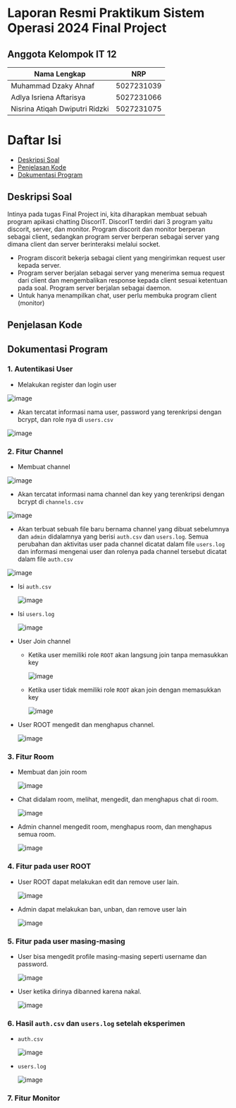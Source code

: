 # Laporan Resmi Praktikum Sistem Operasi 2024 Final Project

## Anggota Kelompok IT 12
| Nama Lengkap          | NRP        |
| --------------------- | ---------- |
| Muhammad Dzaky Ahnaf  | 5027231039 |
| Adlya Isriena Aftarisya  | 5027231066 |
| Nisrina Atiqah Dwiputri Ridzki  | 5027231075 |

# Daftar Isi
- [Deskripsi Soal](#deskripsi-soal)
- [Penjelasan Kode](#penjelasan-kode)
- [Dokumentasi Program](#dokumentasi-program) 

## Deskripsi Soal
Intinya pada tugas Final Project ini, kita diharapkan membuat sebuah program apikasi chatting DiscorIT. DiscorIT terdiri dari 3 program yaitu discorit, server, dan monitor. Program discorit dan monitor berperan sebagai client, sedangkan program server berperan sebagai server yang dimana client dan server berinteraksi melalui socket.
- Program discorit bekerja sebagai client yang mengirimkan request user kepada server.
- Program server berjalan sebagai server yang menerima semua request dari client dan mengembalikan response kepada client sesuai ketentuan pada soal. Program server berjalan sebagai daemon.
- Untuk hanya menampilkan chat, user perlu membuka program client (monitor)

## Penjelasan Kode
## Dokumentasi Program
### 1. Autentikasi User
- Melakukan register dan login user

![image](https://github.com/DzakyAhnaf/Sisop-FP-2024-MH-IT12/assets/110287409/055b8439-17ea-48da-9beb-f5e19ed5b668)

- Akan tercatat informasi nama user, password yang terenkripsi dengan bcrypt, dan role nya di ```users.csv```

![image](https://github.com/DzakyAhnaf/Sisop-FP-2024-MH-IT12/assets/110287409/a08a33d3-bf81-449f-8c41-232458da8f63)


### 2. Fitur Channel
- Membuat channel

![image](https://github.com/DzakyAhnaf/Sisop-FP-2024-MH-IT12/assets/110287409/81032d2e-9dc9-418f-8a0d-fd1bcdcb0aaa)

- Akan tercatat informasi nama channel dan key yang terenkripsi dengan bcrypt di ```channels.csv```

![image](https://github.com/DzakyAhnaf/Sisop-FP-2024-MH-IT12/assets/110287409/93da0491-52e2-4df7-9456-599dc45720f9)

- Akan terbuat sebuah file baru bernama channel yang dibuat sebelumnya dan ```admin``` didalamnya yang berisi ```auth.csv``` dan ```users.log```. Semua perubahan dan aktivitas user pada channel dicatat dalam file ```users.log``` dan informasi mengenai user dan rolenya pada channel tersebut dicatat dalam file ```auth.csv```

![image](https://github.com/DzakyAhnaf/Sisop-FP-2024-MH-IT12/assets/110287409/33ffdc4f-c4d4-4841-8fce-6ecd6e9119c6)

  - Isi ```auth.csv```
    
    ![image](https://github.com/DzakyAhnaf/Sisop-FP-2024-MH-IT12/assets/110287409/9b3d3f29-398e-49f6-8b98-ea731429b75e)

  - Isi ```users.log```
    
    ![image](https://github.com/DzakyAhnaf/Sisop-FP-2024-MH-IT12/assets/110287409/dda82a49-5c53-4135-bbe2-5ebca2e73a56)

- User Join channel
  - Ketika user memiliki role ```ROOT``` akan langsung join tanpa memasukkan key
    
    ![image](https://github.com/DzakyAhnaf/Sisop-FP-2024-MH-IT12/assets/110287409/ef314744-3b30-4c7e-b339-54867b50579d)
    
  - Ketika user tidak memiliki role ```ROOT``` akan join dengan memasukkan key
    
    ![image](https://github.com/DzakyAhnaf/Sisop-FP-2024-MH-IT12/assets/110287409/cda4c5c0-5297-40a1-bee7-99d6fdf39ddd)

- User ROOT mengedit dan menghapus channel.
 
    ![image](https://github.com/DzakyAhnaf/Sisop-FP-2024-MH-IT12/assets/110287409/c8950163-b8f2-4502-bac0-a3b58b93199e)

    
### 3. Fitur Room
- Membuat dan join room

  ![image](https://github.com/DzakyAhnaf/Sisop-FP-2024-MH-IT12/assets/110287409/4f92f53c-1f4d-4e9e-bd6a-fc0f51ed6120)

- Chat didalam room, melihat, mengedit, dan menghapus chat di room.
  
  ![image](https://github.com/DzakyAhnaf/Sisop-FP-2024-MH-IT12/assets/110287409/a7d0c4d4-8416-4f60-8950-d06d8f128e71)

- Admin channel mengedit room, menghapus room, dan menghapus semua room.

  ![image](https://github.com/DzakyAhnaf/Sisop-FP-2024-MH-IT12/assets/110287409/7d3fda4c-f393-4e41-ad5b-0e8e7798146c)


### 4. Fitur pada user ROOT
- User ROOT dapat melakukan edit dan remove user lain.

  ![image](https://github.com/DzakyAhnaf/Sisop-FP-2024-MH-IT12/assets/110287409/c980d375-ff21-48b7-960b-937839bcf261)

- Admin dapat melakukan ban, unban, dan remove user lain

  ![image](https://github.com/DzakyAhnaf/Sisop-FP-2024-MH-IT12/assets/110287409/e2791bf3-5641-4edf-adf3-0565316795df)
### 5. Fitur pada user masing-masing
- User bisa mengedit profile masing-masing seperti username dan password.

  ![image](https://github.com/DzakyAhnaf/Sisop-FP-2024-MH-IT12/assets/110287409/127a384a-ff5b-40f3-a041-79d6aa242f4e)

- User ketika dirinya dibanned karena nakal.

  ![image](https://github.com/DzakyAhnaf/Sisop-FP-2024-MH-IT12/assets/110287409/8f7bf972-a3c8-499f-9dc5-70d5b1494c3f)

### 6. Hasil ```auth.csv``` dan ```users.log``` setelah eksperimen

- ```auth.csv```

  ![image](https://github.com/DzakyAhnaf/Sisop-FP-2024-MH-IT12/assets/110287409/7d996320-123e-400b-96cd-ef552ce7f910)

- ```users.log```

  ![image](https://github.com/DzakyAhnaf/Sisop-FP-2024-MH-IT12/assets/110287409/6a06ac96-d6e8-4dd6-a3dd-e2a896bed317)

### 7. Fitur Monitor
